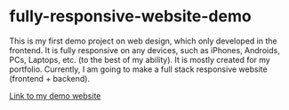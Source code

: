 # fully-responsive-website-demo

This is my first demo project on web design, which only developed in the frontend. It is fully responsive on any devices, such as iPhones, Androids, PCs, Laptops, etc. (to the best of my ability). It is mostly created for my portfolio. Currently, I am going to make a full stack responsive website (frontend + backend).

[Link to my demo website](https://coppyfsdevelopment.online/)
